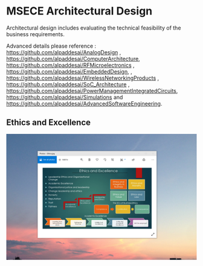 # MSECE Architectural Design

Architectural design includes evaluating the technical feasibility  of the business requirements. 

Advanced details please reference : https://github.com/alpaddesai/AnalogDesign , https://github.com/alpaddesai/ComputerArchitecture, https://github.com/alpaddesai/RFMicroelectronics , https://github.com/alpaddesai/EmbeddedDesign,  , https://github.com/alpaddesai/WirelessNetworkingProducts , https://github.com/alpaddesai/SoC_Architecture , https://github.com/alpaddesai/PowerManagementIntegratedCircuits, https://github.com/alpaddesai/Simulations and https://github.com/alpaddesai/AdvancedSoftwareEngineering.

## Ethics and Excellence
![image](EthicsandExcellence.png)
